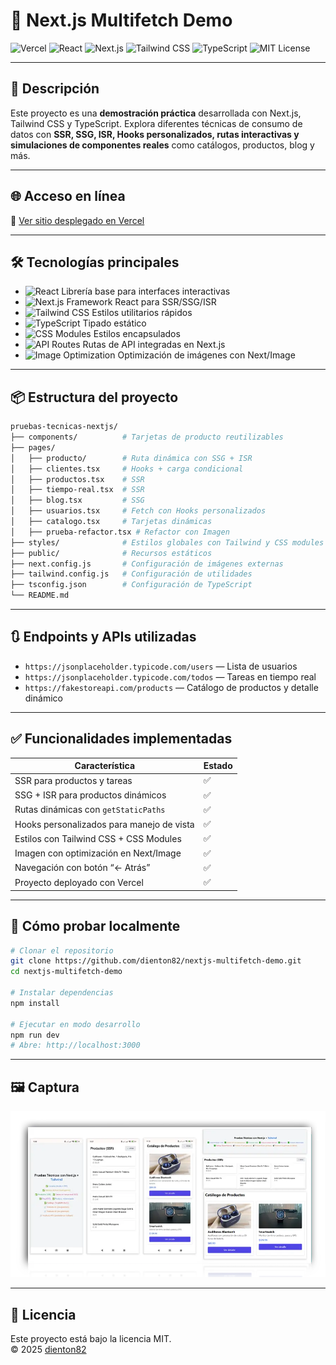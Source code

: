 # 🚀 Next.js Multifetch Demo

![Vercel](https://img.shields.io/badge/Deploy-Vercel-black?style=for-the-badge)
![React](https://img.shields.io/badge/React-20232A?style=for-the-badge&logo=react&logoColor=61DAFB)
![Next.js](https://img.shields.io/badge/Next.js-000000?style=for-the-badge&logo=next.js&logoColor=white)
![Tailwind CSS](https://img.shields.io/badge/TailwindCSS-06B6D4?style=for-the-badge&logo=tailwindcss&logoColor=white)
![TypeScript](https://img.shields.io/badge/TypeScript-3178C6?style=for-the-badge&logo=typescript&logoColor=white)
![MIT License](https://img.shields.io/badge/License-MIT-green?style=for-the-badge)

---

## 🧠 Descripción

Este proyecto es una **demostración práctica** desarrollada con Next.js, Tailwind CSS y TypeScript. Explora diferentes técnicas de consumo de datos con **SSR, SSG, ISR, Hooks personalizados, rutas interactivas y simulaciones de componentes reales** como catálogos, productos, blog y más.

---

## 🌐 Acceso en línea

🔗 [Ver sitio desplegado en Vercel](https://nextjs-multifetch-demo.vercel.app/)

---

## 🛠️ Tecnologías principales

- ![React](https://img.shields.io/badge/React-20232A?logo=react&logoColor=61DAFB) Librería base para interfaces interactivas
- ![Next.js](https://img.shields.io/badge/Next.js-000000?logo=next.js&logoColor=white) Framework React para SSR/SSG/ISR
- ![Tailwind CSS](https://img.shields.io/badge/TailwindCSS-06B6D4?logo=tailwindcss&logoColor=white) Estilos utilitarios rápidos
- ![TypeScript](https://img.shields.io/badge/TypeScript-3178C6?logo=typescript&logoColor=white) Tipado estático
- ![CSS Modules](https://img.shields.io/badge/CSS%20Modules-blue) Estilos encapsulados
- ![API Routes](https://img.shields.io/badge/API%20Routes-integrado-blueviolet) Rutas de API integradas en Next.js
- ![Image Optimization](https://img.shields.io/badge/Images-NextImage-yellow) Optimización de imágenes con Next/Image


---

## 📦 Estructura del proyecto

```bash
pruebas-tecnicas-nextjs/
├── components/          # Tarjetas de producto reutilizables
├── pages/
│   ├── producto/        # Ruta dinámica con SSG + ISR
│   ├── clientes.tsx     # Hooks + carga condicional
│   ├── productos.tsx    # SSR
│   ├── tiempo-real.tsx  # SSR
│   ├── blog.tsx         # SSG
│   ├── usuarios.tsx     # Fetch con Hooks personalizados
│   ├── catalogo.tsx     # Tarjetas dinámicas
│   ├── prueba-refactor.tsx # Refactor con Imagen
├── styles/              # Estilos globales con Tailwind y CSS modules
├── public/              # Recursos estáticos
├── next.config.js       # Configuración de imágenes externas
├── tailwind.config.js   # Configuración de utilidades
├── tsconfig.json        # Configuración de TypeScript
└── README.md
```

---

## 🔃 Endpoints y APIs utilizadas

- `https://jsonplaceholder.typicode.com/users` — Lista de usuarios
- `https://jsonplaceholder.typicode.com/todos` — Tareas en tiempo real
- `https://fakestoreapi.com/products` — Catálogo de productos y detalle dinámico

---

## ✅ Funcionalidades implementadas

| Característica                              | Estado |
|---------------------------------------------|--------|
| SSR para productos y tareas                 | ✅     |
| SSG + ISR para productos dinámicos          | ✅     |
| Rutas dinámicas con `getStaticPaths`        | ✅     |
| Hooks personalizados para manejo de vista   | ✅     |
| Estilos con Tailwind CSS + CSS Modules      | ✅     |
| Imagen con optimización en Next/Image       | ✅     |
| Navegación con botón “← Atrás”              | ✅     |
| Proyecto deployado con Vercel               | ✅     |

---

## 🧪 Cómo probar localmente

```bash
# Clonar el repositorio
git clone https://github.com/dienton82/nextjs-multifetch-demo.git
cd nextjs-multifetch-demo

# Instalar dependencias
npm install

# Ejecutar en modo desarrollo
npm run dev
# Abre: http://localhost:3000
```

---

## 🖼️ Captura

![Home](pages/next.webp)

---

## 📄 Licencia

Este proyecto está bajo la licencia MIT.  
© 2025 [dienton82](https://github.com/dienton82)

